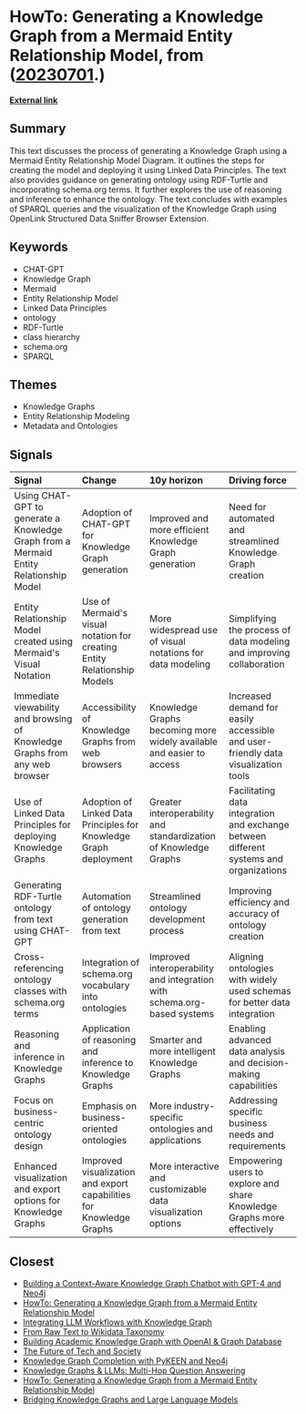 # __HowTo: Generating a Knowledge Graph from a Mermaid Entity Relationship Model__, from ([20230701](https://kghosh.substack.com/p/20230701).)

__[External link](https://medium.com/openlink-software-blog/howto-using-chat-gpt-to-generate-a-knowledge-graph-from-a-mermaid-entity-relationship-model-d9cf6d539d7e)__



## Summary

This text discusses the process of generating a Knowledge Graph using a Mermaid Entity Relationship Model Diagram. It outlines the steps for creating the model and deploying it using Linked Data Principles. The text also provides guidance on generating ontology using RDF-Turtle and incorporating schema.org terms. It further explores the use of reasoning and inference to enhance the ontology. The text concludes with examples of SPARQL queries and the visualization of the Knowledge Graph using OpenLink Structured Data Sniffer Browser Extension.

## Keywords

* CHAT-GPT
* Knowledge Graph
* Mermaid
* Entity Relationship Model
* Linked Data Principles
* ontology
* RDF-Turtle
* class hierarchy
* schema.org
* SPARQL

## Themes

* Knowledge Graphs
* Entity Relationship Modeling
* Metadata and Ontologies

## Signals

| Signal                                                                                | Change                                                                   | 10y horizon                                                             | Driving force                                                                          |
|:--------------------------------------------------------------------------------------|:-------------------------------------------------------------------------|:------------------------------------------------------------------------|:---------------------------------------------------------------------------------------|
| Using CHAT-GPT to generate a Knowledge Graph from a Mermaid Entity Relationship Model | Adoption of CHAT-GPT for Knowledge Graph generation                      | Improved and more efficient Knowledge Graph generation                  | Need for automated and streamlined Knowledge Graph creation                            |
| Entity Relationship Model created using Mermaid's Visual Notation                     | Use of Mermaid's visual notation for creating Entity Relationship Models | More widespread use of visual notations for data modeling               | Simplifying the process of data modeling and improving collaboration                   |
| Immediate viewability and browsing of Knowledge Graphs from any web browser           | Accessibility of Knowledge Graphs from web browsers                      | Knowledge Graphs becoming more widely available and easier to access    | Increased demand for easily accessible and user-friendly data visualization tools      |
| Use of Linked Data Principles for deploying Knowledge Graphs                          | Adoption of Linked Data Principles for Knowledge Graph deployment        | Greater interoperability and standardization of Knowledge Graphs        | Facilitating data integration and exchange between different systems and organizations |
| Generating RDF-Turtle ontology from text using CHAT-GPT                               | Automation of ontology generation from text                              | Streamlined ontology development process                                | Improving efficiency and accuracy of ontology creation                                 |
| Cross-referencing ontology classes with schema.org terms                              | Integration of schema.org vocabulary into ontologies                     | Improved interoperability and integration with schema.org-based systems | Aligning ontologies with widely used schemas for better data integration               |
| Reasoning and inference in Knowledge Graphs                                           | Application of reasoning and inference to Knowledge Graphs               | Smarter and more intelligent Knowledge Graphs                           | Enabling advanced data analysis and decision-making capabilities                       |
| Focus on business-centric ontology design                                             | Emphasis on business-oriented ontologies                                 | More industry-specific ontologies and applications                      | Addressing specific business needs and requirements                                    |
| Enhanced visualization and export options for Knowledge Graphs                        | Improved visualization and export capabilities for Knowledge Graphs      | More interactive and customizable data visualization options            | Empowering users to explore and share Knowledge Graphs more effectively                |

## Closest

* [Building a Context-Aware Knowledge Graph Chatbot with GPT-4 and Neo4j](af12c099700e76b62f6990530a12edfa)
* [HowTo: Generating a Knowledge Graph from a Mermaid Entity Relationship Model](03920ec25887e9533ca00b84a67db724)
* [Integrating LLM Workflows with Knowledge Graph](1739f639d5bfca8e60d7750e29cc6ab3)
* [From Raw Text to Wikidata Taxonomy](b4b3684ed3f7fe2919c76e36d4838cd9)
* [Building Academic Knowledge Graph with OpenAI & Graph Database](b4486b71505e7322a530fb28cd275f82)
* [The Future of Tech and Society](074f7e40545f4b8edc9bdefa00b02f7b)
* [Knowledge Graph Completion with PyKEEN and Neo4j](cf89c459835545c2316563d156cf42db)
* [Knowledge Graphs & LLMs: Multi-Hop Question Answering](0184d23e59d3dc6772ba06c6634f033b)
* [HowTo: Generating a Knowledge Graph from a Mermaid Entity Relationship Model](03920ec25887e9533ca00b84a67db724)
* [Bridging Knowledge Graphs and Large Language Models](fa3124e38f66a8d1e635e863f43d1ec0)